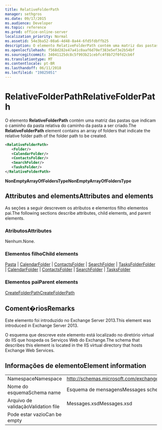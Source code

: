 ```yaml
---
title: RelativeFolderPath
manager: sethgros
ms.date: 09/17/2015
ms.audience: Developer
ms.topic: reference
ms.prod: office-online-server
localization_priority: Normal
ms.assetid: 54e3ba52-08a6-4d48-8a44-6fd5fdbffb25
description: O elemento RelativeFolderPath contém uma matriz das pastas que indicam o caminho da pasta relativa do caminho da pasta a ser criado.
ms.openlocfilehash: f568d282e47a41c0aaf6d70ef383e5ef3e2b54bf
ms.sourcegitcommit: 34041125dc8c5f993b21cebfc4f8b72f0fd2cb6f
ms.translationtype: MT
ms.contentlocale: pt-BR
ms.lasthandoff: 06/11/2018
ms.locfileid: "19825051"
---
```

# <a name="relativefolderpath"></a><span data-ttu-id="68f11-103">RelativeFolderPath</span><span class="sxs-lookup"><span data-stu-id="68f11-103">RelativeFolderPath</span></span>

<span data-ttu-id="68f11-104">O elemento **RelativeFolderPath** contém uma matriz das pastas que indicam o caminho da pasta relativa do caminho da pasta a ser criado.</span><span class="sxs-lookup"><span data-stu-id="68f11-104">The **RelativeFolderPath** element contains an array of folders that indicate the relative folder path of the folder path to be created.</span></span> 
  
```XML
<RelativeFolderPath>
   <Folder/>
   <CalendarFolder/>
   <ContactsFolder/>
   <SearchFolder/>
   <TasksFolder/>
</RelativeFolderPath>
```

 <span data-ttu-id="68f11-105">**NonEmptyArrayOfFoldersType**</span><span class="sxs-lookup"><span data-stu-id="68f11-105">**NonEmptyArrayOfFoldersType**</span></span>
## <a name="attributes-and-elements"></a><span data-ttu-id="68f11-106">Attributes and elements</span><span class="sxs-lookup"><span data-stu-id="68f11-106">Attributes and elements</span></span>

<span data-ttu-id="68f11-107">As seções a seguir descrevem os atributos e elementos filho elementos pai.</span><span class="sxs-lookup"><span data-stu-id="68f11-107">The following sections describe attributes, child elements, and parent elements.</span></span>
  
### <a name="attributes"></a><span data-ttu-id="68f11-108">Atributos</span><span class="sxs-lookup"><span data-stu-id="68f11-108">Attributes</span></span>

<span data-ttu-id="68f11-109">Nenhum.</span><span class="sxs-lookup"><span data-stu-id="68f11-109">None.</span></span>
  
### <a name="child-elements"></a><span data-ttu-id="68f11-110">Elementos filho</span><span class="sxs-lookup"><span data-stu-id="68f11-110">Child elements</span></span>

<span data-ttu-id="68f11-111">[Pasta](folder.md) | [CalendarFolder](calendarfolder.md) | [ContactsFolder](contactsfolder.md) | [SearchFolder](searchfolder.md) | [TasksFolder](tasksfolder.md)</span><span class="sxs-lookup"><span data-stu-id="68f11-111">[Folder](folder.md) | [CalendarFolder](calendarfolder.md) | [ContactsFolder](contactsfolder.md) | [SearchFolder](searchfolder.md) | [TasksFolder](tasksfolder.md)</span></span>
  
### <a name="parent-elements"></a><span data-ttu-id="68f11-112">Elementos pai</span><span class="sxs-lookup"><span data-stu-id="68f11-112">Parent elements</span></span>

[<span data-ttu-id="68f11-113">CreateFolderPath</span><span class="sxs-lookup"><span data-stu-id="68f11-113">CreateFolderPath</span></span>](createfolderpath.md)
  
## <a name="remarks"></a><span data-ttu-id="68f11-114">Coment�rios</span><span class="sxs-lookup"><span data-stu-id="68f11-114">Remarks</span></span>

<span data-ttu-id="68f11-115">Este elemento foi introduzido no Exchange Server 2013.</span><span class="sxs-lookup"><span data-stu-id="68f11-115">This element was introduced in Exchange Server 2013.</span></span>
  
<span data-ttu-id="68f11-116">O esquema que descreve este elemento está localizado no diretório virtual do IIS que hospeda os Serviços Web do Exchange.</span><span class="sxs-lookup"><span data-stu-id="68f11-116">The schema that describes this element is located in the IIS virtual directory that hosts Exchange Web Services.</span></span>
  
## <a name="element-information"></a><span data-ttu-id="68f11-117">Informações de elemento</span><span class="sxs-lookup"><span data-stu-id="68f11-117">Element information</span></span>

|||
|:-----|:-----|
|<span data-ttu-id="68f11-118">Namespace</span><span class="sxs-lookup"><span data-stu-id="68f11-118">Namespace</span></span>  <br/> |http://schemas.microsoft.com/exchange/services/2006/messages  <br/> |
|<span data-ttu-id="68f11-119">Nome do esquema</span><span class="sxs-lookup"><span data-stu-id="68f11-119">Schema name</span></span>  <br/> |<span data-ttu-id="68f11-120">Esquema de mensagens</span><span class="sxs-lookup"><span data-stu-id="68f11-120">Messages schema</span></span>  <br/> |
|<span data-ttu-id="68f11-121">Arquivo de validação</span><span class="sxs-lookup"><span data-stu-id="68f11-121">Validation file</span></span>  <br/> |<span data-ttu-id="68f11-122">Messages.xsd</span><span class="sxs-lookup"><span data-stu-id="68f11-122">Messages.xsd</span></span>  <br/> |
|<span data-ttu-id="68f11-123">Pode estar vazio</span><span class="sxs-lookup"><span data-stu-id="68f11-123">Can be empty</span></span>  <br/> ||
   

